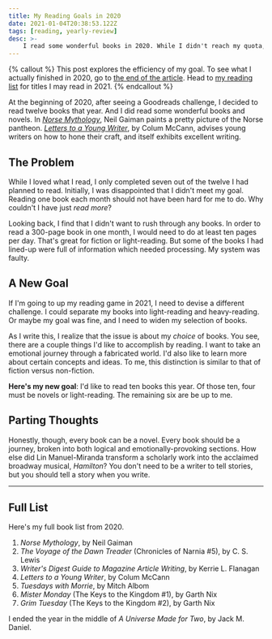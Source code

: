 ```yaml
---
title: My Reading Goals in 2020
date: 2021-01-04T20:38:53.122Z
tags: [reading, yearly-review]
desc: >-
    I read some wonderful books in 2020. While I didn't reach my quota, I'm ready for next year.
---
```


{% callout %}
This post explores the efficiency of my goal. To see what I actually finished in 2020, go to [the end of the article](#full-list). Head to [my reading list](/reading) for titles I may read in 2021.
{% endcallout %}

At the beginning of 2020, after seeing a Goodreads challenge, I decided to read twelve books that year. And I did read some wonderful books and novels. In [_Norse Mythology_](https://www.goodreads.com/book/show/37903770-norse-mythology), Neil Gaiman paints a pretty picture of the Norse pantheon. [_Letters to a Young Writer_](https://www.goodreads.com/book/show/31868169-letters-to-a-young-writer), by Colum McCann, advises young writers on how to hone their craft, and itself exhibits excellent writing.

## The Problem
While I loved what I read, I only completed seven out of the twelve I had planned to read. Initially, I was disappointed that I didn't meet my goal. Reading one book each month should not have been hard for me to do. Why couldn't I have just _read more_?

Looking back, I find that I didn't want to rush through any books. In order to read a 300-page book in one month, I would need to do at least ten pages per day. That's great for fiction or light-reading. But some of the books I had lined-up were full of information which needed processing. My system was faulty.


## A New Goal
If I'm going to up my reading game in 2021, I need to devise a different challenge. I could separate my books into light-reading and heavy-reading. Or maybe my goal was fine, and I need to widen my selection of books.

As I write this, I realize that the issue is about my _choice_ of books. You see, there are a couple things I'd like to accomplish by reading. I want to take an emotional journey through a fabricated world. I'd also like to learn more about certain concepts and ideas. To me, this distinction is similar to that of fiction versus non-fiction.

**Here's my new goal**: I'd like to read ten books this year. Of those ten, four must be novels or light-reading. The remaining six are be up to me.

## Parting Thoughts

Honestly, though, every book can be a novel. Every book should be a journey, broken into both logical and emotionally-provoking sections. How else did Lin Manuel-Miranda transform a scholarly work into the acclaimed broadway musical, _Hamilton_? You don't need to be a writer to tell stories, but you should tell a story when you write.

---
## Full List
Here's my full book list from 2020.
1. _Norse Mythology_, by Neil Gaiman
2. _The Voyage of the Dawn Treader_ (Chronicles of Narnia #5), by C. S. Lewis
3. _Writer's Digest Guide to Magazine Article Writing_, by Kerrie L. Flanagan
4. _Letters to a Young Writer_, by Colum McCann
5. _Tuesdays with Morrie_, by Mitch Albom
6. _Mister Monday_ (The Keys to the Kingdom #1), by Garth Nix
7. _Grim Tuesday_ (The Keys to the Kingdom #2), by Garth Nix

I ended the year in the middle of _A Universe Made for Two_, by Jack M. Daniel.
